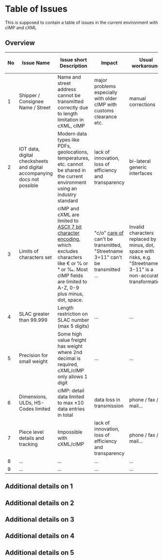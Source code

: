 # Table of Issues
This is supposed to contain a table of issues in the current environment with cIMP and cXML

## Overview

|No   	|Issue Name   	|Issue short Description   	|Impact|Usual workaround   	   	|Solution in ONE Record |
|---	|---	|---	|---	|---	|--- |
|1   	|Shipper / Consignee Name / Street  	|Name and street address cannot be transmitted correctly due to length limitation in cXML, cIMP   	|major problems especially with older cIMP with customs clearance etc.	| manual corrections | ✓ fully capable |
|2   	|IOT data, digital checksheets and digital accompanying docs not possible   	|Modern data types like PDFs, geolocations, temperatures, etc. cannot be shared in the current environment using an industry standard	| lack of innovation, loss of efficiency and transparency |bi-lateral generic interfaces   	| ✓  by design |
|3   	|Limits of characters set |cIMP and cXML are limited to [ASCII 7 bit character encoding](https://en.wikipedia.org/wiki/ASCII), which excludes characters like € or ℅ or ° or ‰. Most cIMP fields are limited to A-Z, 0-9 plus minus, dot, space. 	|"c/o" [care of](https://en.wiktionary.org/wiki/care_of) can't be transmitted, "Streetname 3+11" can't be transmitted ...   	|Invalid characters replaced by minus, dot, space with risks, e.g. "Streetname 3-11" is a non-accurate transformation| ✓  fully [Unicode](https://en.wikipedia.org/wiki/Unicode) compatible |
|4   	|SLAC greater than 99.999   	|Length restriction on SLAC number (max 5 digits)	|...   	|...   	| ✓  by design |
|5   	|Precision for small weight  	|Some high value freight has weight where 2nd decimal is required, cXML/cIMP only allows 1 digit	|...   	|...   	|✓  by design |
|6   	|Dimensions, ULDs, HS-Codes limited   	| cIMP: detail data limited to max ±10 data entries in total	| data loss in transmission	| phone / fax / mail…	| ✓ unlimited in 1R |
|7   	|Piece level details and tracking   	| Impossible with cXML/cIMP	| lack of innovation, loss of efficiency and transparency	| phone / fax / mail… | ✓ possible by design |
|8   	|...   	|...	|...   	|...   	|... |
|9   	|...   	|...	|...   	|...   	|... |

## Additional details on 1
## Additional details on 2
## Additional details on 3
## Additional details on 4
## Additional details on 5
